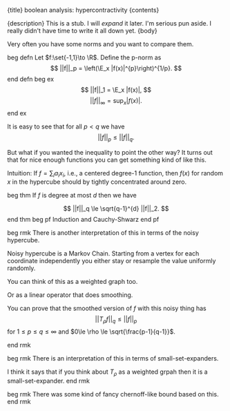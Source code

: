 {title}
boolean analysis: hypercontractivity
{contents}

{description}
This is a stub. I will *expand* it later.
I'm serious pun aside. I really didn't have time to write  it all
down yet.
{body}

Very often you have some norms and you want to compare them.

beg defn
Let $f:\set{-1,1}\to \R$. Define the p-norm as 
$$ ||f||_p = \left(\E_x |f(x)|^{p}\right)^{1/p}. $$ 
end defn
beg ex
$$ ||f||_1 = \E_x |f(x)|, $$ 
$$ ||f||_\infty = \sup_x |f(x)|. $$ 
end ex

It is easy to see that for all $p<q$ we have
$$ ||f||_p \le ||f||_q. $$ 

But what if you wanted the inequality to point the other way?
It turns out that for nice enough functions you can get something
kind of like this.

Intuition:
If $f = \sum_i a_i x_i$, i.e., a centered degree-1 function, 
then  $f(x)$ for random $x$ in the hypercube should by tightly
concentrated around zero. 

beg thm
If $f$ is degree at most $d$ then we have

$$ ||f||_q \le \sqrt{q-1}^{d} ||f||_2.  $$ 
end thm
beg pf
Induction and Cauchy-Shwarz
end pf

beg rmk
There is another interpretation of this in terms of the noisy
hypercube.

Noisy hypercube is a Markov Chain. Starting from a vertex for
each coordinate independently you either stay or resample the
value uniformly randomly.

You can think of this as a weighted graph too. 

Or as a linear operator that does smoothing.

You can prove that the smoothed version of $f$ with this noisy
thing has 
$$ ||T_\rho f||_q \le ||f||_p $$ 
for $1\le p\le q\le \infty$
and  $0\le \rho \le \sqrt{\frac{p-1}{q-1}}$.

end rmk

beg rmk
There is an interpretation of this in terms of small-set-expanders.

I think it says that if you think about $T_\rho$ as a weighted
grpah then it is a small-set-expander.
end rmk

beg rmk
There was some kind of fancy chernoff-like bound based on this.
end rmk

